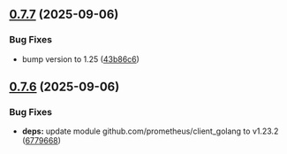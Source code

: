 ## [0.7.7](https://github.com/dhose/go-turfgame-exporter/compare/v0.7.6...v0.7.7) (2025-09-06)


### Bug Fixes

* bump version to 1.25 ([43b86c6](https://github.com/dhose/go-turfgame-exporter/commit/43b86c6569bc5abaed283bf71e26cdc26e0b3608))

## [0.7.6](https://github.com/dhose/go-turfgame-exporter/compare/v0.7.5...v0.7.6) (2025-09-06)


### Bug Fixes

* **deps:** update module github.com/prometheus/client_golang to v1.23.2 ([6779668](https://github.com/dhose/go-turfgame-exporter/commit/67796689a3837950f8e2db5579fed29a00562f4d))
